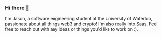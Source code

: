 ### Hi there 👋

I'm Jason, a software engineering student at the University of Waterloo, passionate about all things web3 and crypto! I'm also really into Saas. Feel free to reach out with any ideas or things you'd like to work on :).
<!--
**jasonmilad/jasonmilad** is a ✨ _special_ ✨ repository because its `README.md` (this file) appears on your GitHub profile.

Here are some ideas to get you started:

- 🔭 I’m currently working on ...
- 🌱 I’m currently learning ...
- 👯 I’m looking to collaborate on ...
- 🤔 I’m looking for help with ...
- 💬 Ask me about ...
- 📫 How to reach me: ...
- 😄 Pronouns: ...
- ⚡ Fun fact: ...
-->
